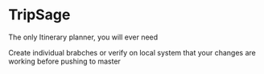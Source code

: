 # TripSage
The only Itinerary planner, you will ever need


Create individual brabches or verify on local system that your changes are working before pushing to master
